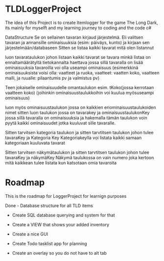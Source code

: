 # TLDLoggerProject

The idea of this Project is to create Itemlogger for the game The Long Dark, its mainly for myselft and my learning journey to coding and the code c#

DataStructure
Se on sellainen tavaran kirjaud järjestelmä.
Eli valitsen tavaran ja annansille ominaisuuksia (esim: päiväys, kunto)  ja kirjaan sen järjestelmään/databaseen
Sitten se listaa kaikki tavarat mitä olen listannut

luon tavarataulukon johon listaan kaikki tavarat
se tavara minkä listaa on ennaltamäärätyltä tietokannalta haettava jossa sillä tavaralla on lisää ominaisuuksia
tavaroilla voi olla useampi ominaisuus
(esimerkkinä ominaisuuksista voisi olla: vaatteet ja ruoka, vaatteet: vaatten koko, vaatteen malli, ja ruualle: pilaantumis pv ja valmistus pv)

Teen jokaiselle ominaisuudelle omantaulukon esim. tKoko(jossa kerrotaan vaatteen koko) (joihinkin ominaisuustaulukkoihin voi kuulua myösuseampi ominaisuus)

luon myös ominaisuustaulukon jossa on kaikkien eriominaisuustaulukoiden nimet
sitten luon taulukon jossa on tavarakey ja ominaisuustaulukonKey jossa sillä tavaralla on ominaisuuksia ja hakemalla tämän taulukon voin pyytä kaikki ominaisuudet jotka kuuluvat sille tavaralle.

Sitten tarvitsen kategoria taulukon 
ja sitten tarvtitsen taulukon johon tulee tavaraKey ja Kategoria Key
Kategoriakeylla voi listata kaikki samaan kategoriaan kuuluvata tavarat

Sitten tarvitsen näkymätaulukon
ja sitten tarvtitsen taulukon johon tulee tavaraKey ja näkymäKey
Näkymä taulukossa on vain numero joka kertoon mitä kaikkean tulee listata kun katsotaan omia tavaroita


# Roadmap

This is the roadmap for LoggerProject for learnign purposes

Done - Database structure for all TLD items

- Create SQL database querying and system for that

- Create a VIEW that shows your added inventory

- Create a nice GUI

- Create Todo tasklist app for planning

- Create an overlay so you do not have to alt tab
